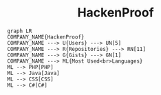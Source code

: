 <h1 align="center">HackenProof</h1>

```mermaid
graph LR
COMPANY_NAME{HackenProof}
COMPANY_NAME ---> U{Users} ---> UN[5]
COMPANY_NAME ---> R{Repositories} ---> RN[11]
COMPANY_NAME ---> G{Gists} ---> GN[1]
COMPANY_NAME ---> ML{Most Used<br>Languages}
ML --> PHP[PHP]
ML --> Java[Java]
ML --> CSS[CSS]
ML --> C#[C#]
```

